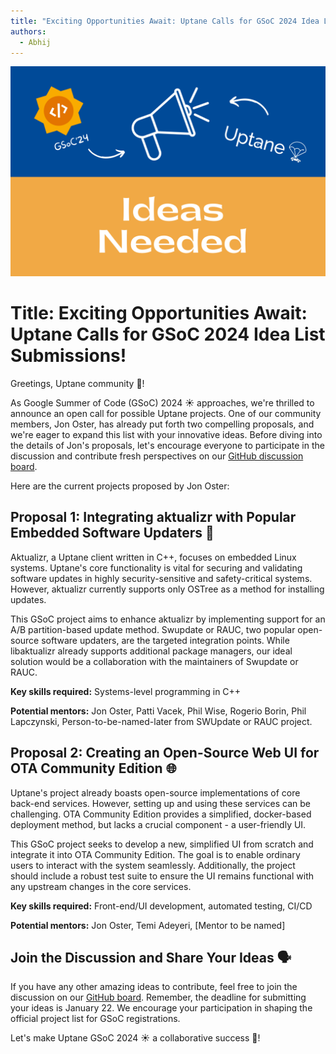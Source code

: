 ```yaml
---
title: "Exciting Opportunities Await: Uptane Calls for GSoC 2024 Idea List Submissions! ☀️🚀"
authors:
  - Abhij
---
```


![](callForIdeasBanner.png)

# Title: Exciting Opportunities Await: Uptane Calls for GSoC 2024 Idea List Submissions!

Greetings, Uptane community 👋!

As Google Summer of Code (GSoC) 2024 ☀️ approaches, we're thrilled to announce an open call for possible Uptane projects. One of our community members, Jon Oster, has already put forth two compelling proposals, and we're eager to expand this list with your innovative ideas. Before diving into the details of Jon's proposals, let's encourage everyone to participate in the discussion and contribute fresh perspectives on our [GitHub discussion board](https://github.com/uptane/uptane.github.io/discussions/166).

Here are the current projects proposed by Jon Oster:

## Proposal 1: Integrating aktualizr with Popular Embedded Software Updaters 🔄

Aktualizr, a Uptane client written in C++, focuses on embedded Linux systems. Uptane's core functionality is vital for securing and validating software updates in highly security-sensitive and safety-critical systems. However, aktualizr currently supports only OSTree as a method for installing updates.

This GSoC project aims to enhance aktualizr by implementing support for an A/B partition-based update method. Swupdate or RAUC, two popular open-source software updaters, are the targeted integration points. While libaktualizr already supports additional package managers, our ideal solution would be a collaboration with the maintainers of Swupdate or RAUC.

**Key skills required:** Systems-level programming in C++

**Potential mentors:** Jon Oster, Patti Vacek, Phil Wise, Rogerio Borin, Phil Lapczynski, Person-to-be-named-later from SWUpdate or RAUC project.

## Proposal 2: Creating an Open-Source Web UI for OTA Community Edition  🌐

Uptane's project already boasts open-source implementations of core back-end services. However, setting up and using these services can be challenging. OTA Community Edition provides a simplified, docker-based deployment method, but lacks a crucial component - a user-friendly UI.

This GSoC project seeks to develop a new, simplified UI from scratch and integrate it into OTA Community Edition. The goal is to enable ordinary users to interact with the system seamlessly. Additionally, the project should include a robust test suite to ensure the UI remains functional with any upstream changes in the core services.

**Key skills required:** Front-end/UI development, automated testing, CI/CD

**Potential mentors:** Jon Oster, Temi Adeyeri, [Mentor to be named]

## Join the Discussion and Share Your Ideas 🗣️

If you have any other amazing ideas to contribute, feel free to join the discussion on our [GitHub board](https://github.com/uptane/uptane.github.io/discussions/166). Remember, the deadline for submitting your ideas is January 22. We encourage your participation in shaping the official project list for GSoC registrations.

Let's make Uptane GSoC 2024 ☀️ a collaborative success 🚀!
